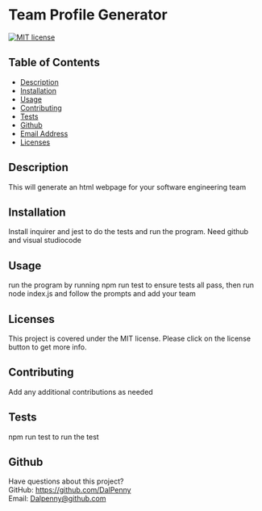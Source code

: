 # Team Profile Generator

  [![MIT license](https://img.shields.io/badge/License-MIT-blue.svg)](https://lbesson.mit-license.org/)

  ## Table of Contents
  * [Description](#description)
  * [Installation](#installation)
  * [Usage](#usage)
  * [Contributing](#contributing)
  * [Tests](#tests)
  * [Github](#github)
  * [Email Address](#email)
  * [Licenses](#licenses)

  
  ## Description
  This will generate an html webpage for your software engineering team

  ## Installation
  Install inquirer and jest to do the tests and run the program. Need github and visual studiocode

  ## Usage
  run the program by running npm run test to ensure tests all pass, then run node index.js and follow the prompts and add your team
  ## Licenses
  This project is covered under the MIT license. Please click on the license button to get more info.
  
  ## Contributing
  Add any additional contributions as needed
  
  ## Tests
  npm run test to run the test
  
  ## Github
  Have questions about this project?  
  GitHub: https://github.com/DalPenny  
  Email: Dalpenny@github.com
